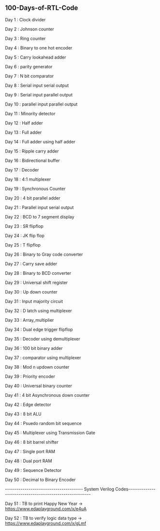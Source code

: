 **100-Days-of-RTL-Code**
---------------------------------------------------------------------------------------
Day 1 : Clock divider

Day 2 : Johnson counter

Day 3 : Ring counter

Day 4 : Binary to one hot encoder

Day 5 : Carry lookahead adder

Day 6 : parity generator

Day 7 : N bit comparator

Day 8 : Serial input serial output

Day 9 : Serial input parallel output

Day 10 : parallel input parallel output

Day 11 : Minority detector

Day 12 : Half adder

Day 13 : Full adder

Day 14 : Full adder using half adder

Day 15 : Ripple carry adder

Day 16 : Bidirectional buffer

Day 17 : Decoder

Day 18 : 4:1 multiplexer

Day 19 : Synchronous Counter

Day 20 : 4 bit parallel adder

Day 21 : Parallel input serial output

Day 22 : BCD to 7 segment display

Day 23 : SR flipflop

Day 24 : JK flip flop

Day 25 : T flipflop

Day 26 : Binary to Gray code converter 

Day 27 : Carry save adder

Day 28 : Binary to BCD converter

Day 29 : Universal shift register

Day 30 : Up down counter

Day 31 : Input majority circuit

Day 32 : D latch using multiplexer

Day 33 : Array_multiplier

Day 34 : Dual edge trigger flipflop

Day 35 : Decoder using demultiplexer

Day 36 : 100 bit binary adder

Day 37 : comparator using multiplexer

Day 38 : Mod n updown counter

Day 39 : Priority encoder

Day 40 : Universal binary counter

Day 41 : 4 bit Asynchronous down counter

Day 42 : Edge detector

Day 43 : 8 bit ALU

Day 44 : Psuedo random bit sequence

Day 45 : Multiplexer using Transmission Gate

Day 46 : 8 bit barrel shifter

Day 47 : Single port RAM

Day 48 : Dual port RAM

Day 49 : Sequence Detector

Day 50 : Decimal to Binary Encoder

---------------------------------------- System Verilog Codes----------------------------------------------------------

Day 51 : TB to print Happy New Year -> https://www.edaplayground.com/x/e4uA

Day 52 : TB to verify logic data type -> https://www.edaplayground.com/x/gLmf
